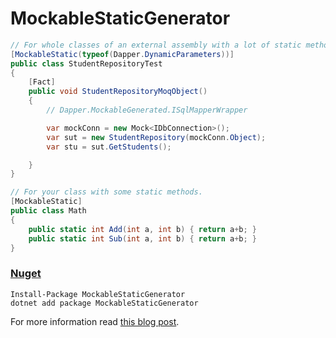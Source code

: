 # MockableStaticGenerator

```cs
// For whole classes of an external assembly with a lot of static methods, like Dapper.
[MockableStatic(typeof(Dapper.DynamicParameters))]
public class StudentRepositoryTest
{
    [Fact]
    public void StudentRepositoryMoqObject()
    {
        // Dapper.MockableGenerated.ISqlMapperWrapper

        var mockConn = new Mock<IDbConnection>();
        var sut = new StudentRepository(mockConn.Object);
        var stu = sut.GetStudents();

    }
}

// For your class with some static methods.
[MockableStatic]
public class Math
{
    public static int Add(int a, int b) { return a+b; }
    public static int Sub(int a, int b) { return a+b; }
}
```

### [Nuget](https://www.nuget.org/packages/MockableStaticGenerator)

```
Install-Package MockableStaticGenerator
dotnet add package MockableStaticGenerator
```

For more information read [this blog post](https://hamedfathi.me/the-dotnet-world-csharp-source-generator/).
